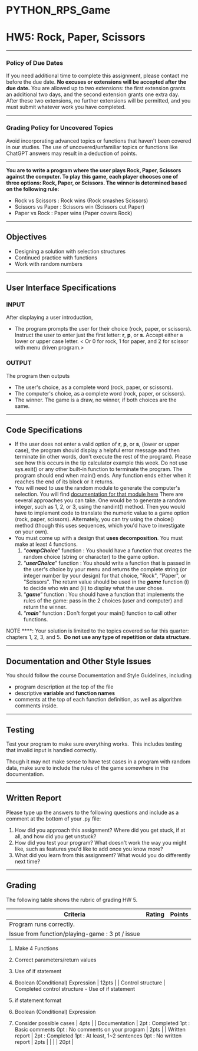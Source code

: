 # PYTHON_RPS_Game
# HW5: Rock, Paper, Scissors

---

### Policy of Due Dates

If you need additional time to complete this assignment, please contact me before the due date. **No excuses or extensions will be accepted after the due date.** You are allowed up to two extensions: the first extension grants an additional two days, and the second extension grants one extra day. After these two extensions, no further extensions will be permitted, and you must submit whatever work you have completed.

---

### Grading Policy for Uncovered Topics

Avoid incorporating advanced topics or functions that haven't been covered in our studies. The use of uncovered/unfamiliar topics or functions like ChatGPT answers may result in a deduction of points.

---

**You are to write a program where the user plays Rock, Paper, Scissors against the computer. To play this game, each player chooses one of three options: Rock, Paper, or Scissors. The winner is determined based on the following rule:**

- Rock vs Scissors : Rock wins (Rock smashes Scissors)
- Scissors vs Paper : Scissors win (Scissors cut Paper)
- Paper vs Rock : Paper wins (Paper covers Rock)

---

## Objectives

- Designing a solution with selection structures
- Continued practice with functions
- Work with random numbers

---

## **User Interface Specifications**

### INPUT

After displaying a user introduction,

- The program prompts the user for their choice (rock, paper, or scissors). Instruct the user to enter just the first letter: **r**, **p**, or **s**. Accept either a lower or upper case letter. < Or 0 for rock, 1 for paper, and 2 for scissor with menu driven program.>

### OUTPUT

The program then outputs

- The user's choice, as a complete word (rock, paper, or scissors).
- The computer's choice, as a complete word (rock, paper, or scissors).
- The winner. The game is a draw, no winner, if both choices are the same.

---

## **Code Specifications**

- If the user does not enter a valid option of **r**, **p**, or **s**, (lower or upper case), the program should display a helpful error message and then terminate (in other words, don't execute the rest of the program). Please see how this occurs in the tip calculator example this week. Do not use sys.exit() or any other built-in function to terminate the program. The program should end when main() ends. Any function ends either when it reaches the end of its block or it returns.
- You will need to use the random module to generate the computer's selection. You will find [documentation for that module here](https://docs.python.org/3/library/random.html?highlight=random#module-random) There are several approaches you can take. One would be to generate a random integer, such as 1, 2, or 3, using the randint() method. Then you would have to implement code to translate the numeric value to a game option (rock, paper, scissors). Alternately, you can try using the choice() method (though this uses sequences, which you'd have to investigate on your own).
- You must come up with a design that **uses decomposition**. You must make at least 4 functions.
    1. “***compChoice***” function : You should have a function that creates the random choice (string or character) to the game option. 
    2. “***userChoice***” function : You should write a function that is passed in the user's choice by your menu and returns the complete string (or integer number by your design) for that choice, "Rock", "Paper", or "Scissors". The return value should be used in the ***game*** function (i) to decide who win and (ii) to display what the user chose. 
    3. “***game***” function : You should have a function that implements the rules of the game: pass in the 2 choices (user and computer) and return the winner. 
    4. “***main***” function : Don't forget your main() function to call other functions. 

NOTE ****: Your solution is limited to the topics covered so far this quarter: chapters 1, 2, 3, and 5.  **Do not use any type of repetition or data structure.**

---

## Documentation and Other Style Issues

You should follow the course Documentation and Style Guidelines, including

- program description at the top of the file
- descriptive **variable** and **function names**
- comments at the top of each function definition, as well as algorithm comments inside.

---

## **Testing**

Test your program to make sure everything works.  This includes testing that invalid input is handled correctly.

Though it may not make sense to have test cases in a program with random data, make sure to include the rules of the game somewhere in the documentation.

---

## **Written Report**

Please type up the answers to the following questions and include as a comment at the bottom of your .py file:

1. How did you approach this assignment? Where did you get stuck, if at all, and how did you get unstuck?
2. How did you test your program? What doesn't work the way you might like, such as features you'd like to add once you know more?
3. What did you learn from this assignment? What would you do differently next time?

---

## **Grading**

The following table shows the rubric of grading HW 5. 

| Criteria | Rating | Points |
| --- | --- | --- |
| Program runs correctly.
 | Issue from function/playing-game  : 3 pt / issue

1. Make 4 Functions 
2. Correct parameters/return values
3. Use of if statement
4. Boolean (Conditional) Expression | 12pts |
| Control structure
 | Completed control structure - Use of if statement

1. if statement format
2. Boolean (Conditional) Expression
3. Consider possible cases | 4pts |
| Documentation | 2pt : Completed
1pt : Basic comments
0pt : No comments on your program | 2pts |
| Written report | 2pt : Completed
1pt : At least, 1~2 sentences
0pt : No written report | 2pts |
|  |  | 20pt |
